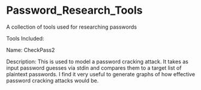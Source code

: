 # Password_Research_Tools
A collection of tools used for researching passwords

Tools Included:

Name: CheckPass2

Description: This is used to model a password cracking attack. It takes as input password guesses via stdin and compares them to a target list of plaintext passwords. I find it very useful to generate graphs of how effective password cracking attacks would be.
